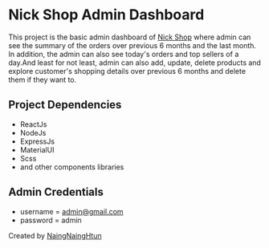 # Nick Shop Admin Dashboard

This project is the basic admin dashboard of [Nick Shop](https://naingnainghtun.github.io/nickshop/) where admin can see the summary of the orders over previous 6 months and the last month. In addition, the admin can also see today's orders and top sellers of a day.And least for not least, admin can also add, update, delete products and explore customer's shopping details over previous 6 months and delete them if they want to.

## Project Dependencies

- ReactJs
- NodeJs
- ExpressJs
- MaterialUI
- Scss
- and other components libraries

## Admin Credentials

- username = admin@gmail.com
- password = admin

Created by [NaingNaingHtun](https://www.linkedin.com/in/naing-naing-htun-10a133236/)
